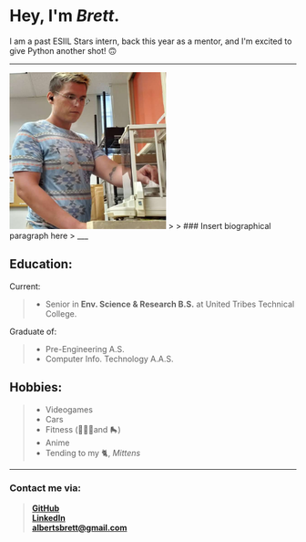 # Hey, I'm *Brett*.
I am a past ESIIL Stars intern, back this year as a mentor, and I'm excited to give Python another shot! 🙃  
___
<img src="Brett.jpg" width="275" height="275">
> 
> ### Insert biographical paragraph here
> 
___

## Education:
Current: 
> - Senior in **Env. Science & Research B.S.** at United Tribes Technical College.

Graduate of:
> - Pre-Engineering A.S. 
> - Computer Info. Technology A.A.S.

## Hobbies:
> - Videogames
> - Cars
> - Fitness (🏋🏼‍♂️and 🛼)
> - Anime
> - Tending to my 🐈, *Mittens*

___

### **Contact me via:**
> <a href="https://github.com/Wakunza" target="_blank">**GitHub**</a>  
> <a href="https://www.linkedin.com/in/brettalberts/" target="_blank">**LinkedIn**</a>  
> <a href="albertsbrett@gmail.com"> **albertsbrett@gmail.com** </a>  

